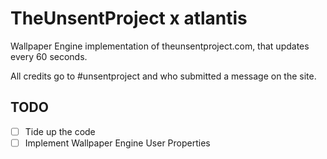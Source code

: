 # TheUnsentProject x atlantis

Wallpaper Engine implementation of theunsentproject.com, that updates every 60 seconds.

All credits go to #unsentproject and who submitted a message on the site.

## TODO
- [ ] Tide up the code
- [ ] Implement Wallpaper Engine User Properties